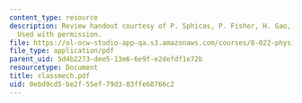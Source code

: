 ```yaml
---
content_type: resource
description: Review handout courtesy of P. Sphicas, P. Fisher, H. Gao, and E. Katsavounidis.
  Used with permission.
file: https://ol-ocw-studio-app-qa.s3.amazonaws.com/courses/8-022-physics-ii-electricity-and-magnetism-fall-2004/0ebd9cd5be2f55ef79d383ffe68766c2_classmech.pdf
file_type: application/pdf
parent_uid: 5d4b2273-dee5-13e6-6e9f-e2defdf1e72b
resourcetype: Document
title: classmech.pdf
uid: 0ebd9cd5-be2f-55ef-79d3-83ffe68766c2
---
```

